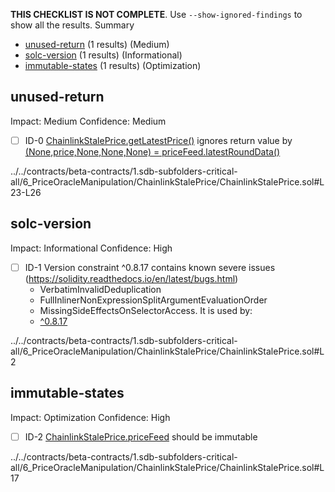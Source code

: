 **THIS CHECKLIST IS NOT COMPLETE**. Use `--show-ignored-findings` to show all the results.
Summary
 - [unused-return](#unused-return) (1 results) (Medium)
 - [solc-version](#solc-version) (1 results) (Informational)
 - [immutable-states](#immutable-states) (1 results) (Optimization)
## unused-return
Impact: Medium
Confidence: Medium
 - [ ] ID-0
[ChainlinkStalePrice.getLatestPrice()](../../contracts/beta-contracts/1.sdb-subfolders-critical-all/6_PriceOracleManipulation/ChainlinkStalePrice/ChainlinkStalePrice.sol#L23-L26) ignores return value by [(None,price,None,None,None) = priceFeed.latestRoundData()](../../contracts/beta-contracts/1.sdb-subfolders-critical-all/6_PriceOracleManipulation/ChainlinkStalePrice/ChainlinkStalePrice.sol#L24)

../../contracts/beta-contracts/1.sdb-subfolders-critical-all/6_PriceOracleManipulation/ChainlinkStalePrice/ChainlinkStalePrice.sol#L23-L26


## solc-version
Impact: Informational
Confidence: High
 - [ ] ID-1
Version constraint ^0.8.17 contains known severe issues (https://solidity.readthedocs.io/en/latest/bugs.html)
	- VerbatimInvalidDeduplication
	- FullInlinerNonExpressionSplitArgumentEvaluationOrder
	- MissingSideEffectsOnSelectorAccess.
It is used by:
	- [^0.8.17](../../contracts/beta-contracts/1.sdb-subfolders-critical-all/6_PriceOracleManipulation/ChainlinkStalePrice/ChainlinkStalePrice.sol#L2)

../../contracts/beta-contracts/1.sdb-subfolders-critical-all/6_PriceOracleManipulation/ChainlinkStalePrice/ChainlinkStalePrice.sol#L2


## immutable-states
Impact: Optimization
Confidence: High
 - [ ] ID-2
[ChainlinkStalePrice.priceFeed](../../contracts/beta-contracts/1.sdb-subfolders-critical-all/6_PriceOracleManipulation/ChainlinkStalePrice/ChainlinkStalePrice.sol#L17) should be immutable 

../../contracts/beta-contracts/1.sdb-subfolders-critical-all/6_PriceOracleManipulation/ChainlinkStalePrice/ChainlinkStalePrice.sol#L17


